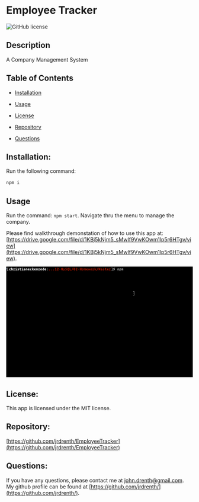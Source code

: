 # Employee Tracker
![GitHub license](https://img.shields.io/badge/license-MIT-blue.svg)


## Description

A Company Management System


## Table of Contents 

* [Installation](#Installation)

* [Usage](#Usage)

* [License](#License)

* [Repository](#Repository)

* [Questions](#Questions)


## Installation:

Run the following command:

```bash
npm i
```


## Usage

Run the command: `npm start`.  Navigate thru the menu to manage the company.

Please find walkthrough demonstation of how to use this app at: [https://drive.google.com/file/d/1KBj5kNjm5_sMwIf9VwKOwm1lp5r6HTgv/view](https://drive.google.com/file/d/1KBj5kNjm5_sMwIf9VwKOwm1lp5r6HTgv/view).


![Employee Tracker](./assets/employee-tracker.gif)


## License:

This app is licensed under the MIT license.


## Repository:

[https://github.com/jrdrenth/EmployeeTracker](https://github.com/jrdrenth/EmployeeTracker)


## Questions:

If you have any questions, please contact me at john.drenth@gmail.com.  My github profile can be found at [https://github.com/jrdrenth/](https://github.com/jrdrenth/).

